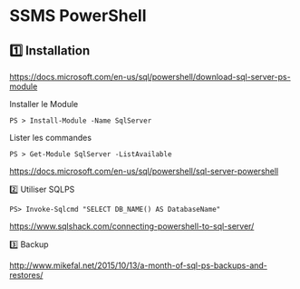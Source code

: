 # SSMS PowerShell


## :one: Installation

https://docs.microsoft.com/en-us/sql/powershell/download-sql-server-ps-module

Installer le Module

```
PS > Install-Module -Name SqlServer
```

Lister les commandes

```
PS > Get-Module SqlServer -ListAvailable
```

https://docs.microsoft.com/en-us/sql/powershell/sql-server-powershell

:two: Utiliser SQLPS


```
PS> Invoke-Sqlcmd "SELECT DB_NAME() AS DatabaseName"
```


https://www.sqlshack.com/connecting-powershell-to-sql-server/

:three: Backup


http://www.mikefal.net/2015/10/13/a-month-of-sql-ps-backups-and-restores/
